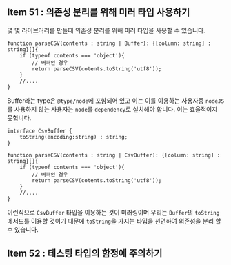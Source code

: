 ## Item 51 : 의존성 분리를 위해 미러 타입 사용하기

몇 몇 라이브러리를 만들때 의존성 분리를 위해 미러 타입을 사용할 수 있습니다.

```tsx
function parseCSV(contents : string | Buffer): {[column: string] : string}[]{
    if (typeof contents === 'object'){
        // 버퍼인 경우
        return parseCSV(cotents.toString('utf8'));
    }
    //....
}
```

Buffer라는 type은 `@type/node`에 포함되어 있고 이는 이를 이용하는 사용자중 `nodeJS`를 사용하지 않는 사용자는 `node`를 `dependency`로 설치해야 합니다. 이는 효율적이지 못합니다.

```tsx
interface CsvBuffer {
    toString(encoding:string) : string;
}

function parseCSV(contents : string | CsvBuffer): {[column: string] : string}[]{
    if (typeof contents === 'object'){
        // 버퍼인 경우
        return parseCSV(cotents.toString('utf8'));
    }
    //....
}
```

이런식으로 `CsvBuffer` 타입을 이용하는 것이 미러링이며 우리는 `Buffer`의 `toString`메서드를 이용할 것이기 때문에 `toString`을 가지는 타입을 선언하여 의존성을 분리 할 수 있습니다.

## Item 52 : 테스팅 타입의 함정에 주의하기





